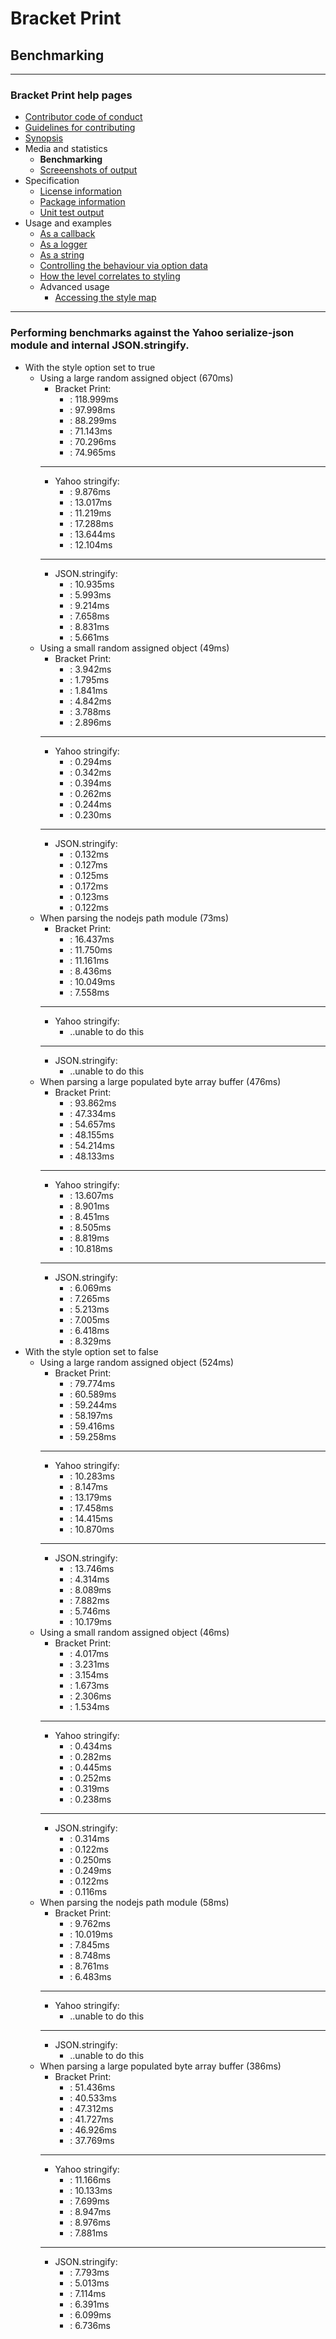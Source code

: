 # Bracket Print
## Benchmarking

---
### Bracket Print help pages
* [Contributor code of conduct](https://github.com/restarian/bracket_print/blob/master/docs/contributor_code_of_conduct.md)
* [Guidelines for contributing](https://github.com/restarian/bracket_print/blob/master/docs/guidelines_for_contributing.md)
* [Synopsis](https://github.com/restarian/bracket_print/blob/master/docs/synopsis.md)
* Media and statistics
  * **Benchmarking**
  * [Screeenshots of output](https://github.com/restarian/bracket_print/blob/master/docs/media_and_statistics/screeenshots_of_output.md)
* Specification
  * [License information](https://github.com/restarian/bracket_print/blob/master/docs/specification/license_information.md)
  * [Package information](https://github.com/restarian/bracket_print/blob/master/docs/specification/package_information.md)
  * [Unit test output](https://github.com/restarian/bracket_print/blob/master/docs/specification/unit_test_output.md)
* Usage and examples
  * [As a callback](https://github.com/restarian/bracket_print/blob/master/docs/usage_and_examples/as_a_callback.md)
  * [As a logger](https://github.com/restarian/bracket_print/blob/master/docs/usage_and_examples/as_a_logger.md)
  * [As a string](https://github.com/restarian/bracket_print/blob/master/docs/usage_and_examples/as_a_string.md)
  * [Controlling the behaviour via option data](https://github.com/restarian/bracket_print/blob/master/docs/usage_and_examples/controlling_the_behaviour_via_option_data.md)
  * [How the level correlates to styling](https://github.com/restarian/bracket_print/blob/master/docs/usage_and_examples/how_the_level_correlates_to_styling.md)
  * Advanced usage
    * [Accessing the style map](https://github.com/restarian/bracket_print/blob/master/docs/usage_and_examples/advanced_usage/accessing_the_style_map.md)

---


### Performing benchmarks against the Yahoo serialize-json module and internal JSON.stringify.

* With the style option set to true
	* Using a large random assigned object (670ms)
		* Bracket Print:
			* : 118.999ms
			* : 97.998ms
			* : 88.299ms
			* : 71.143ms
			* : 70.296ms
			* : 74.965ms
		---------------------
		* Yahoo stringify:
			* : 9.876ms
			* : 13.017ms
			* : 11.219ms
			* : 17.288ms
			* : 13.644ms
			* : 12.104ms
		---------------------
		* JSON.stringify:
			* : 10.935ms
			* : 5.993ms
			* : 9.214ms
			* : 7.658ms
			* : 8.831ms
			* : 5.661ms
	* Using a small random assigned object (49ms)
		* Bracket Print:
			* : 3.942ms
			* : 1.795ms
			* : 1.841ms
			* : 4.842ms
			* : 3.788ms
			* : 2.896ms
		---------------------
		* Yahoo stringify:
			* : 0.294ms
			* : 0.342ms
			* : 0.394ms
			* : 0.262ms
			* : 0.244ms
			* : 0.230ms
		---------------------
		* JSON.stringify:
			* : 0.132ms
			* : 0.127ms
			* : 0.125ms
			* : 0.172ms
			* : 0.123ms
			* : 0.122ms
	* When parsing the nodejs path module (73ms)
		* Bracket Print:
			* : 16.437ms
			* : 11.750ms
			* : 11.161ms
			* : 8.436ms
			* : 10.049ms
			* : 7.558ms
		---------------------
		* Yahoo stringify:
			* ..unable to do this
		---------------------
		* JSON.stringify:
			* ..unable to do this
	* When parsing a large populated byte array buffer (476ms)
		* Bracket Print:
			* : 93.862ms
			* : 47.334ms
			* : 54.657ms
			* : 48.155ms
			* : 54.214ms
			* : 48.133ms
		---------------------
		* Yahoo stringify:
			* : 13.607ms
			* : 8.901ms
			* : 8.451ms
			* : 8.505ms
			* : 8.819ms
			* : 10.818ms
		---------------------
		* JSON.stringify:
			* : 6.069ms
			* : 7.265ms
			* : 5.213ms
			* : 7.005ms
			* : 6.418ms
			* : 8.329ms
* With the style option set to false
	* Using a large random assigned object (524ms)
		* Bracket Print:
			* : 79.774ms
			* : 60.589ms
			* : 59.244ms
			* : 58.197ms
			* : 59.416ms
			* : 59.258ms
		---------------------
		* Yahoo stringify:
			* : 10.283ms
			* : 8.147ms
			* : 13.179ms
			* : 17.458ms
			* : 14.415ms
			* : 10.870ms
		---------------------
		* JSON.stringify:
			* : 13.746ms
			* : 4.314ms
			* : 8.089ms
			* : 7.882ms
			* : 5.746ms
			* : 10.179ms
	* Using a small random assigned object (46ms)
		* Bracket Print:
			* : 4.017ms
			* : 3.231ms
			* : 3.154ms
			* : 1.673ms
			* : 2.306ms
			* : 1.534ms
		---------------------
		* Yahoo stringify:
			* : 0.434ms
			* : 0.282ms
			* : 0.445ms
			* : 0.252ms
			* : 0.319ms
			* : 0.238ms
		---------------------
		* JSON.stringify:
			* : 0.314ms
			* : 0.122ms
			* : 0.250ms
			* : 0.249ms
			* : 0.122ms
			* : 0.116ms
	* When parsing the nodejs path module (58ms)
		* Bracket Print:
			* : 9.762ms
			* : 10.019ms
			* : 7.845ms
			* : 8.748ms
			* : 8.761ms
			* : 6.483ms
		---------------------
		* Yahoo stringify:
			* ..unable to do this
		---------------------
		* JSON.stringify:
			* ..unable to do this
	* When parsing a large populated byte array buffer (386ms)
		* Bracket Print:
			* : 51.436ms
			* : 40.533ms
			* : 47.312ms
			* : 41.727ms
			* : 46.926ms
			* : 37.769ms
		---------------------
		* Yahoo stringify:
			* : 11.166ms
			* : 10.133ms
			* : 7.699ms
			* : 8.947ms
			* : 8.976ms
			* : 7.881ms
		---------------------
		* JSON.stringify:
			* : 7.793ms
			* : 5.013ms
			* : 7.114ms
			* : 6.391ms
			* : 6.099ms
			* : 6.736ms
